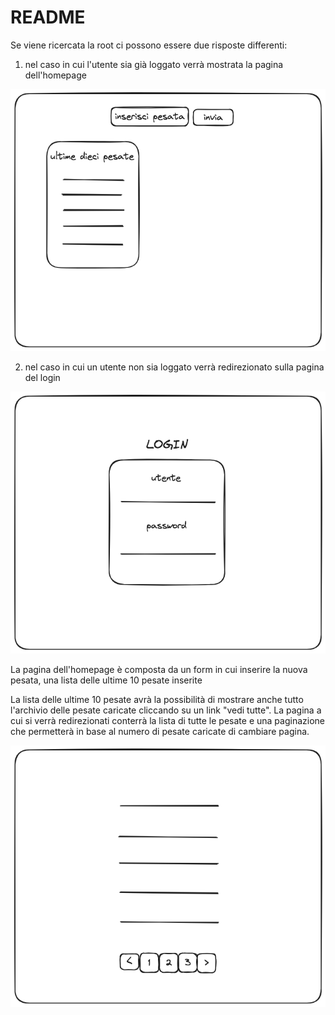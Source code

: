 # README
Se viene ricercata la root ci possono essere due risposte differenti:

1) nel caso in cui l'utente sia già loggato verrà mostrata la pagina dell'homepage

![Homepage](doc/homepage.png)

2) nel caso in cui un utente non sia loggato verrà redirezionato sulla pagina del login

![Login](doc/login.png)

La pagina dell'homepage è composta da un form in cui inserire la nuova pesata, una lista delle ultime 10 pesate inserite 

La lista delle ultime 10 pesate avrà la possibilità di mostrare anche tutto l'archivio delle pesate caricate cliccando su un link "vedi tutte".
La pagina a cui si verrà redirezionati conterrà la lista di tutte le pesate e una paginazione che permetterà in base al numero di pesate caricate di cambiare pagina.

![Elenco completo pesate](doc/Elenco%20completo%20pesate.png)
